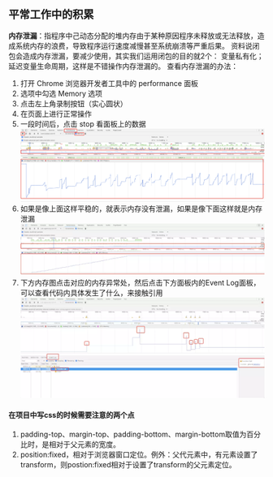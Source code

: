 ## 平常工作中的积累

**内存泄漏**：指程序中己动态分配的堆内存由于某种原因程序未释放或无法释放，造成系统内存的浪费，导致程序运行速度减慢甚至系统崩溃等严重后果。
资料说闭包会造成内存泄漏，要减少使用，其实我们运用闭包的目的就2个： 变量私有化；延迟变量生命周期，这样是不错操作内存泄漏的。
查看内存泄漏的办法：
1. 打开 Chrome 浏览器开发者工具中的 performance 面板
2. 选项中勾选 Memory 选项
3. 点击左上角录制按钮（实心圆状）
4. 在页面上进行正常操作
5. 一段时间后，点击 stop 看面板上的数据
![Memory](../resouce/imgs/Memory.png)
6. 如果是像上面这样平稳的，就表示内存没有泄漏，如果是像下面这样就是内存泄漏
![Memory](../resouce/imgs/Memory01.png)
7. 下方内存图点击对应的内存异常处，然后点击下方面板内的Event Log面板，可以查看代码内具体发生了什么，来接触引用
![Memory](../resouce/imgs/Memory02.png)


#### 在项目中写css的时候需要注意的两个点
1. padding-top、margin-top、padding-bottom、margin-bottom取值为百分比时，是相对于父元素的宽度。
2. position:fixed，相对于浏览器窗口定位。例外：父代元素中，有元素设置了transform，则postion:fixed相对于设置了transform的父元素定位。